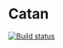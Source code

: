 Catan
=====
[![Build status](https://ci.appveyor.com/api/projects/status/ybmk8vwsbqmh61j9)](https://ci.appveyor.com/project/bronumski/catan)
